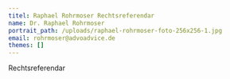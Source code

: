 ```yaml
---
titel: Raphael Rohrmoser Rechtsreferendar
name: Dr. Raphael Rohrmoser
portrait_path: /uploads/raphael-rohrmoser-foto-256x256-1.jpg
email: rohrmoser@advoadvice.de
themes: []
---
```


Rechtsreferendar